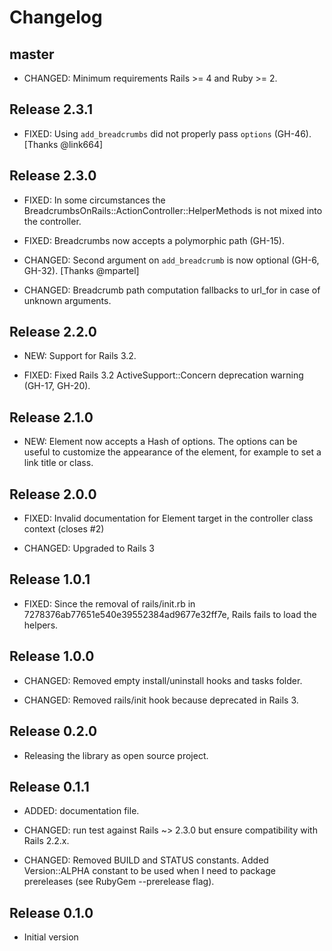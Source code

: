 # Changelog

## master

- CHANGED: Minimum requirements Rails >= 4 and Ruby >= 2.


## Release 2.3.1

- FIXED: Using `add_breadcrumbs` did not properly pass `options` (GH-46). [Thanks @link664]


## Release 2.3.0

* FIXED: In some circumstances the BreadcrumbsOnRails::ActionController::HelperMethods is not mixed into the controller.

* FIXED: Breadcrumbs now accepts a polymorphic path (GH-15).

* CHANGED: Second argument on `add_breadcrumb` is now optional (GH-6, GH-32). [Thanks @mpartel]

* CHANGED: Breadcrumb path computation fallbacks to url_for in case of unknown arguments.


## Release 2.2.0

* NEW: Support for Rails 3.2.

* FIXED: Fixed Rails 3.2 ActiveSupport::Concern deprecation warning (GH-17, GH-20).


## Release 2.1.0

* NEW: Element now accepts a Hash of options. The options can be useful to customize the appearance of the element, for example to set a link title or class.


## Release 2.0.0

* FIXED: Invalid documentation for Element target in the controller class context (closes #2)

* CHANGED: Upgraded to Rails 3


## Release 1.0.1

* FIXED: Since the removal of rails/init.rb in 7278376ab77651e540e39552384ad9677e32ff7e, Rails fails to load the helpers.


## Release 1.0.0

* CHANGED: Removed empty install/uninstall hooks and tasks folder.

* CHANGED: Removed rails/init hook because deprecated in Rails 3.


## Release 0.2.0

* Releasing the library as open source project.

## Release 0.1.1


* ADDED: documentation file.

* CHANGED: run test against Rails ~> 2.3.0 but ensure compatibility with Rails 2.2.x.

* CHANGED: Removed BUILD and STATUS constants. Added Version::ALPHA constant to be used when I need to package prereleases (see RubyGem --prerelease flag).


## Release 0.1.0

* Initial version

